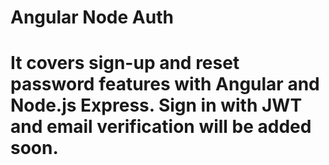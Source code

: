 # Angular Node Auth
# It covers sign-up and reset password features with Angular and Node.js Express. Sign in with JWT and email verification will be added soon.


